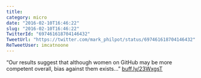 ```yaml
---
title: 
category: micro
date: "2016-02-10T16:46:22"
slug: "2016-02-10T16:46:22"
TwitterId: "697461618704146432"
TweetUrl: "https://twitter.com/mark_philpot/status/697461618704146432"
ReTweetUser: imcatnoone
---
```


<i class="fa fa-retweet" aria-hidden="true"></i> “Our results suggest that
although women on GitHub may be more competent overall, bias against them
exists…” [buff.ly/23WxgsT](http://buff.ly/23WxgsT)
